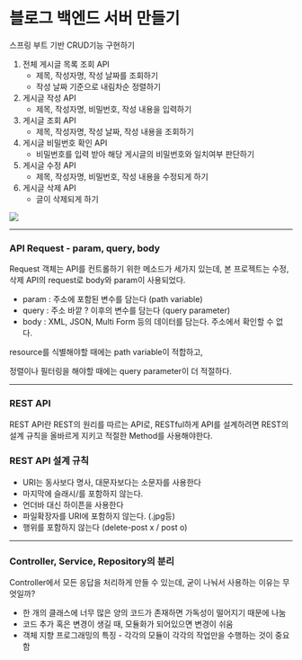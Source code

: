 # 블로그 백엔드 서버 만들기

스프링 부트 기반 CRUD기능 구현하기

1. 전체 게시글 목록 조회 API
    - 제목, 작성자명, 작성 날짜를 조회하기
    - 작성 날짜 기준으로 내림차순 정렬하기
2. 게시글 작성 API
    - 제목, 작성자명, 비밀번호, 작성 내용을 입력하기
3. 게시글 조회 API
    - 제목, 작성자명, 작성 날짜, 작성 내용을 조회하기
4. 게시글 비밀번호 확인 API
    - 비밀번호를 입력 받아 해당 게시글의 비밀번호와 일치여부 판단하기
5. 게시글 수정 API
    - 제목, 작성자명, 비밀번호, 작성 내용을 수정되게 하기
6. 게시글 삭제 API
    - 글이 삭제되게 하기

![](https://velog.velcdn.com/images/yuns8708/post/b28262cf-c14c-40c9-8b1e-a9869c68727d/image.jpg)

---

### API Request - param, query, body

Request 객체는 API를 컨트롤하기 위한 메소드가 세가지 있는데, 본 프로젝트는 수정, 삭제 API의 request로 body와 param이 사용되었다.

- param : 주소에 포함된 변수를 담는다 (path variable)
- query : 주소 바깥 ? 이후의 변수를 담는다 (query parameter)
- body : XML, JSON, Multi Form 등의 데이터를 담는다. 주소에서 확인할 수 없다.

resource를 식별해야할 때에는 path variable이 적합하고,

정렬이나 필터링을 해야할 때에는 query parameter이 더 적절하다.

---

### REST API
REST API란 REST의 원리를 따르는 API로, RESTful하게 API를 설계하려면 REST의 설계 규칙을 올바르게 지키고 적절한 Method를 사용해야한다.

### REST API 설계 규칙
- URI는 동사보다 명사, 대문자보다는 소문자를 사용한다
- 마지막에 슬래시/를 포함하지 않는다.
- 언더바 대신 하이픈을 사용한다
- 파일확장자를 URI에 포함하지 않는다. (.jpg등)
- 행위를 포함하지 않는다 (delete-post x / post o)

---

### Controller, Service, Repository의 분리
Controller에서 모든 응답을 처리하게 만들 수 있는데, 굳이 나눠서 사용하는 이유는 무엇일까?

- 한 개의 클래스에 너무 많은 양의 코드가 존재하면 가독성이 떨어지기 때문에 나눔
- 코드 추가 혹은 변경이 생길 때, 모듈화가 되어있으면 변경이 쉬움
- 객체 지향 프로그래밍의 특징 - 각각의 모듈이 각각의 작업만을 수행하는 것이 중요함
